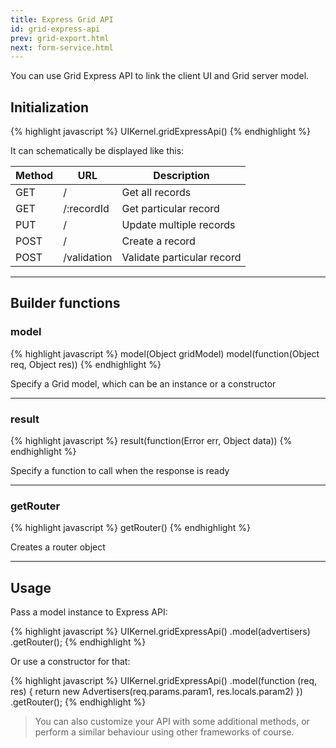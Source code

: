 ```yaml
---
title: Express Grid API
id: grid-express-api
prev: grid-export.html
next: form-service.html
---
```


You can use Grid Express API to link the client UI and Grid server model.

## Initialization

{% highlight javascript %}
UIKernel.gridExpressApi()
{% endhighlight %}

It can schematically be displayed like this:

| Method   | URL   | Description |
|----------|--------|--------------|
| GET | / | Get all records |
| GET | /:recordId | Get particular record |
| PUT | / | Update multiple records |
| POST | / | Create a record |
| POST | /validation | Validate particular record |

----

## Builder functions

### model

{% highlight javascript %}
model(Object gridModel)
model(function(Object req, Object res))
{% endhighlight %}

Specify a Grid model, which can be an instance or a constructor

----

### result

{% highlight javascript %}
result(function(Error err, Object data))
{% endhighlight %}

Specify a function to call when the response is ready

----

### getRouter

{% highlight javascript %}
getRouter()
{% endhighlight %}

Creates a router object

----

## Usage

Pass a model instance to Express API:

{% highlight javascript %}
UIKernel.gridExpressApi()
  .model(advertisers)
  .getRouter();
{% endhighlight %}

Or use a constructor for that:

{% highlight javascript %}
UIKernel.gridExpressApi()
  .model(function (req, res) {
    return new Advertisers(req.params.param1, res.locals.param2)
  })
  .getRouter();
{% endhighlight %}

> You can also customize your API with some additional methods,
> or perform a similar behaviour using other frameworks of course.
